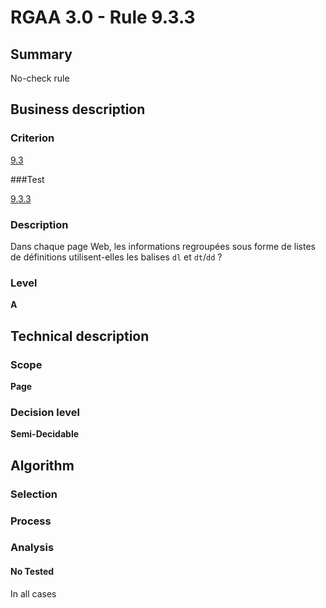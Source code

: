 # RGAA 3.0 -  Rule 9.3.3

## Summary

No-check rule

## Business description

### Criterion

[9.3](http://disic.github.io/rgaa_referentiel_en/RGAA3.0_Criteria_English_version_v1.html#crit-9-3)

###Test

[9.3.3](http://disic.github.io/rgaa_referentiel_en/RGAA3.0_Criteria_English_version_v1.html#test-9.3.3)

### Description

Dans chaque page Web, les informations regroup&eacute;es sous forme de listes de d&eacute;finitions utilisent-elles les balises `dl` et `dt`/`dd` ?

### Level

**A**

## Technical description

### Scope

**Page**

### Decision level

**Semi-Decidable**

## Algorithm

### Selection

### Process

### Analysis

#### No Tested 

In all cases
